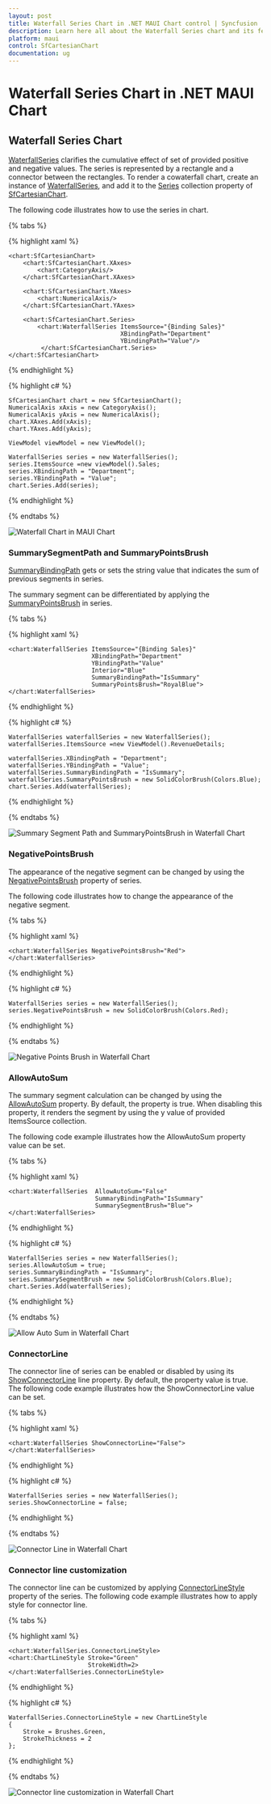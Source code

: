 ```yaml
---
layout: post
title: Waterfall Series Chart in .NET MAUI Chart control | Syncfusion
description: Learn here all about the Waterfall Series chart and its features in Syncfusion .NET MAUI Chart (SfCartesianChart) control.
platform: maui
control: SfCartesianChart
documentation: ug
---
```


# Waterfall Series Chart in .NET MAUI Chart

## Waterfall Series Chart

[WaterfallSeries]() clarifies the cumulative effect of set of provided positive and negative values. The series is represented by a rectangle and a connector between the rectangles. To render a cowaterfall chart, create an instance of [WaterfallSeries](), and add it to the [Series]() collection property of [SfCartesianChart]().

The following code illustrates how to use the series in chart.

{% tabs %}

{% highlight xaml %}

    <chart:SfCartesianChart>
        <chart:SfCartesianChart.XAxes>
            <chart:CategoryAxis/>
        </chart:SfCartesianChart.XAxes>

        <chart:SfCartesianChart.YAxes>
            <chart:NumericalAxis/>
        </chart:SfCartesianChart.YAxes>
    
        <chart:SfCartesianChart.Series>
            <chart:WaterfallSeries ItemsSource="{Binding Sales}"
                                   XBindingPath="Department"
                                   YBindingPath="Value"/>
             </chart:SfCartesianChart.Series>   
    </chart:SfCartesianChart>

{% endhighlight %}

{% highlight c# %}

    SfCartesianChart chart = new SfCartesianChart();
    NumericalAxis xAxis = new CategoryAxis();
    NumericalAxis yAxis = new NumericalAxis();
    chart.XAxes.Add(xAxis);
    chart.YAxes.Add(yAxis);
   
    ViewModel viewModel = new ViewModel();

    WaterfallSeries series = new WaterfallSeries();
    series.ItemsSource =new viewModel().Sales;
    series.XBindingPath = "Department";
    series.YBindingPath = "Value";
    chart.Series.Add(series);

{% endhighlight %}

{% endtabs %}

![Waterfall Chart in MAUI Chart]()

### SummarySegmentPath and SummaryPointsBrush

[SummaryBindingPath]() gets or sets the string value that indicates the sum of previous segments in series.

The summary segment can be differentiated by applying the [SummaryPointsBrush]() in series.

{% tabs %}

{% highlight xaml %}

    <chart:WaterfallSeries ItemsSource="{Binding Sales}"  
                           XBindingPath="Department" 
                           YBindingPath="Value"
                           Interior="Blue"
                           SummaryBindingPath="IsSummary"
                           SummaryPointsBrush="RoyalBlue">
    </chart:WaterfallSeries>
{% endhighlight %}

{% highlight c# %}

    WaterfallSeries waterfallSeries = new WaterfallSeries();
    waterfallSeries.ItemsSource =new ViewModel().RevenueDetails;

    waterfallSeries.XBindingPath = "Department";
    waterfallSeries.YBindingPath = "Value";
    waterfallSeries.SummaryBindingPath = "IsSummary";
    waterfallSeries.SummaryPointsBrush = new SolidColorBrush(Colors.Blue);
    chart.Series.Add(waterfallSeries);
{% endhighlight %}

{% endtabs %}

![Summary Segment Path and SummaryPointsBrush in Waterfall Chart]()

### NegativePointsBrush

The appearance of the negative segment can be changed by using the [NegativePointsBrush]() property of series.

The following code illustrates how to change the appearance of the negative segment.

{% tabs %}

{% highlight xaml %}

    <chart:WaterfallSeries NegativePointsBrush="Red">
    </chart:WaterfallSeries>

{% endhighlight %}

{% highlight c# %}

    WaterfallSeries series = new WaterfallSeries();
    series.NegativePointsBrush = new SolidColorBrush(Colors.Red);

{% endhighlight %}

{% endtabs %}


![Negative Points Brush in Waterfall Chart]()


### AllowAutoSum

The summary segment calculation can be changed by using the [AllowAutoSum]() property. By default, the property is true. When disabling this property, it renders the segment by using the y value of provided ItemsSource collection.

The following code example illustrates how the AllowAutoSum property value can be set.

{% tabs %}

{% highlight xaml %}

    <chart:WaterfallSeries  AllowAutoSum="False"
                            SummaryBindingPath="IsSummary"
                            SummarySegmentBrush="Blue">
    </chart:WaterfallSeries>

{% endhighlight %}

{% highlight c# %}

    WaterfallSeries series = new WaterfallSeries();
    series.AllowAutoSum = true;
    series.SummaryBindingPath = "IsSummary";
    series.SummarySegmentBrush = new SolidColorBrush(Colors.Blue);
    chart.Series.Add(waterfallSeries);

{% endhighlight %}

{% endtabs %}


![Allow Auto Sum in Waterfall Chart]()

### ConnectorLine

The connector line of series can be enabled or disabled by using its [ShowConnectorLine]() line property. By default, the property value is true.
The following code example illustrates how the ShowConnectorLine value can be set.

{% tabs %}

{% highlight xaml %}

    <chart:WaterfallSeries ShowConnectorLine="False">
    </chart:WaterfallSeries>

{% endhighlight %}

{% highlight c# %}

    WaterfallSeries series = new WaterfallSeries();
    series.ShowConnectorLine = false;

{% endhighlight %}

{% endtabs %}

![Connector Line in Waterfall Chart]()

### Connector line customization

The connector line can be customized by applying [ConnectorLineStyle]() property of the series. The following code example illustrates how to apply style for connector line.

{% tabs %}

{% highlight xaml %}

    <chart:WaterfallSeries.ConnectorLineStyle>
    <chart:ChartLineStyle Stroke="Green"
                          StrokeWidth=2>
    </chart:WaterfallSeries.ConnectorLineStyle>

{% endhighlight %}

{% highlight c# %}

    WaterfallSeries.ConnectorLineStyle = new ChartLineStyle
    {
        Stroke = Brushes.Green,
        StrokeThickness = 2
    };
    
{% endhighlight %}

{% endtabs %}


![Connector line customization in Waterfall Chart]()
